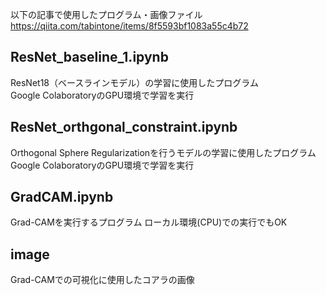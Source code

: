 以下の記事で使用したプログラム・画像ファイル  
https://qiita.com/tabintone/items/8f5593bf1083a55c4b72

## ResNet_baseline_1.ipynb  
ResNet18（ベースラインモデル）の学習に使用したプログラム  
Google ColaboratoryのGPU環境で学習を実行　　

## ResNet_orthgonal_constraint.ipynb
Orthogonal Sphere Regularizationを行うモデルの学習に使用したプログラム  
Google ColaboratoryのGPU環境で学習を実行  

## GradCAM.ipynb
Grad-CAMを実行するプログラム
ローカル環境(CPU)での実行でもOK  

## image
Grad-CAMでの可視化に使用したコアラの画像


